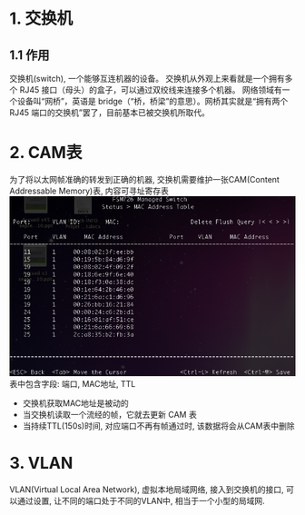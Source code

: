 # 1. 交换机

## 1.1 作用
交换机(switch), 一个能够互连机器的设备。
交换机从外观上来看就是一个拥有多个 RJ45 接口（母头）的盒子，可以通过双绞线来连接多个机器。
网络领域有一个设备叫“网桥”，英语是 bridge（“桥，桥梁”的意思）。网桥其实就是“拥有两个 RJ45 端口的交换机”罢了，目前基本已被交换机所取代。

# 2. CAM表

为了将以太网帧准确的转发到正确的机器, 交换机需要维护一张CAM(Content Addressable Memory)表, 内容可寻址寄存表
![图片描述](03-%E4%BA%A4%E6%8D%A2%E6%9C%BA.assets/0.41818383209902144.png)
表中包含字段: 端口, MAC地址, TTL

* 交换机获取MAC地址是被动的
* 当交换机读取一个流经的帧，它就去更新 CAM 表
* 当持续TTL(150s)时间, 对应端口不再有帧通过时, 该数据将会从CAM表中删除
# 3. VLAN

VLAN(Virtual Local Area Network), 虚拟本地局域网络, 接入到交换机的接口, 可以通过设置, 让不同的端口处于不同的VLAN中, 相当于一个小型的局域网.